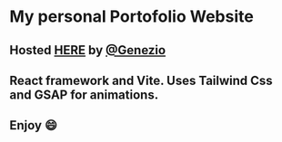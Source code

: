 # My personal Portofolio Website

## Hosted [HERE](https://personal-site.app.genez.io/) by [@Genezio](https://github.com/Genez-io)

## React framework and Vite. Uses Tailwind Css and GSAP for animations.

## Enjoy :smile: